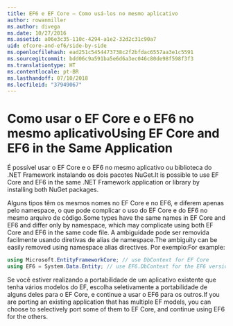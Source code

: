 ```yaml
---
title: EF6 e EF Core – Como usá-los no mesmo aplicativo
author: rowanmiller
ms.author: divega
ms.date: 10/27/2016
ms.assetid: a06e3c35-110c-4294-a1e2-32d2c31c90a7
uid: efcore-and-ef6/side-by-side
ms.openlocfilehash: ead251c5454473738c2f2bfdac6557aa3e1c5591
ms.sourcegitcommit: bdd06c9a591ba5e6d6a3ec046c80de98f598f3f3
ms.translationtype: HT
ms.contentlocale: pt-BR
ms.lasthandoff: 07/10/2018
ms.locfileid: "37949067"
---
```

# <a name="using-ef-core-and-ef6-in-the-same-application"></a><span data-ttu-id="482ab-102">Como usar o EF Core e o EF6 no mesmo aplicativo</span><span class="sxs-lookup"><span data-stu-id="482ab-102">Using EF Core and EF6 in the Same Application</span></span>

<span data-ttu-id="482ab-103">É possível usar o EF Core e o EF6 no mesmo aplicativo ou biblioteca do .NET Framework instalando os dois pacotes NuGet.</span><span class="sxs-lookup"><span data-stu-id="482ab-103">It is possible to use EF Core and EF6 in the same .NET Framework application or library by installing both NuGet packages.</span></span>

<span data-ttu-id="482ab-104">Alguns tipos têm os mesmos nomes no EF Core e no EF6, e diferem apenas pelo namespace, o que pode complicar o uso do EF Core e do EF6 no mesmo arquivo de código.</span><span class="sxs-lookup"><span data-stu-id="482ab-104">Some types have the same names in EF Core and EF6 and differ only by namespace, which may complicate using both EF Core and EF6 in the same code file.</span></span> <span data-ttu-id="482ab-105">A ambiguidade pode ser removida facilmente usando diretivas de alias de namespace.</span><span class="sxs-lookup"><span data-stu-id="482ab-105">The ambiguity can be easily removed using namespace alias directives.</span></span> <span data-ttu-id="482ab-106">Por exemplo:</span><span class="sxs-lookup"><span data-stu-id="482ab-106">For example:</span></span>

``` csharp
using Microsoft.EntityFrameworkCore; // use DbContext for EF Core
using EF6 = System.Data.Entity; // use EF6.DbContext for the EF6 version
```

<span data-ttu-id="482ab-107">Se você estiver realizando a portabilidade de um aplicativo existente que tenha vários modelos do EF, escolha seletivamente a portabilidade de alguns deles para o EF Core, e continue a usar o EF6 para os outros.</span><span class="sxs-lookup"><span data-stu-id="482ab-107">If you are porting an existing application that has multiple EF models, you can choose to selectively port some of them to EF Core, and continue using EF6 for the others.</span></span>

